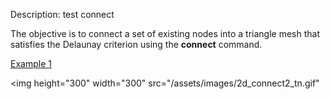 Description: test connect

The objective is to connect a set of existing nodes into a triangle
mesh that satisfies the Delaunay criterion using the **connect**
command.
  
[Example 1](description_2dconn.md)


<img height="300" width="300" src="/assets/images/2d_connect2_tn.gif"
